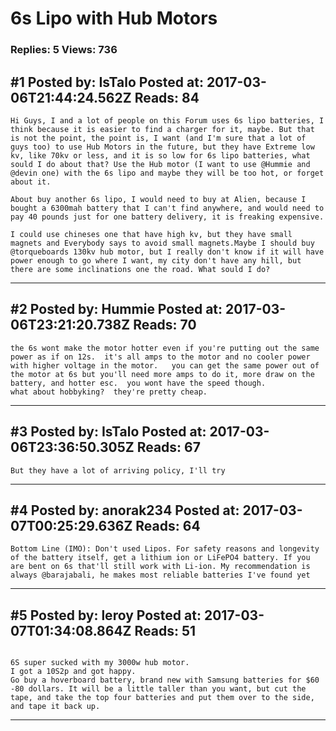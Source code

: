 # 6s Lipo with Hub Motors

### Replies: 5 Views: 736

## \#1 Posted by: IsTalo Posted at: 2017-03-06T21:44:24.562Z Reads: 84

```
Hi Guys, I and a lot of people on this Forum uses 6s lipo batteries, I think because it is easier to find a charger for it, maybe. But that is not the point, the point is, I want (and I'm sure that a lot of guys too) to use Hub Motors in the future, but they have Extreme low kv, like 70kv or less, and it is so low for 6s lipo batteries, what sould I do about that? Use the Hub motor (I want to use @Hummie and @devin one) with the 6s lipo and maybe they will be too hot, or forget about it. 

About buy another 6s lipo, I would need to buy at Alien, because I bought a 6300mah battery that I can't find anywhere, and would need to pay 40 pounds just for one battery delivery, it is freaking expensive.  

I could use chineses one that have high kv, but they have small magnets and Everybody says to avoid small magnets.Maybe I should buy @torqueboards 130kv hub motor, but I really don't know if it will have power enough to go where I want, my city don't have any hill, but there are some inclinations one the road. What sould I do?
```

---
## \#2 Posted by: Hummie Posted at: 2017-03-06T23:21:20.738Z Reads: 70

```
the 6s wont make the motor hotter even if you're putting out the same power as if on 12s.  it's all amps to the motor and no cooler power with higher voltage in the motor.   you can get the same power out of the motor at 6s but you'll need more amps to do it, more draw on the battery, and hotter esc.  you wont have the speed though.  
what about hobbyking?  they're pretty cheap.
```

---
## \#3 Posted by: IsTalo Posted at: 2017-03-06T23:36:50.305Z Reads: 67

```
But they have a lot of arriving policy, I'll try
```

---
## \#4 Posted by: anorak234 Posted at: 2017-03-07T00:25:29.636Z Reads: 64

```
Bottom Line (IMO): Don't used Lipos. For safety reasons and longevity of the battery itself, get a lithium ion or LiFePO4 battery. If you are bent on 6s that'll still work with Li-ion. My recommendation is always @barajabali, he makes most reliable batteries I've found yet
```

---
## \#5 Posted by: leroy Posted at: 2017-03-07T01:34:08.864Z Reads: 51

```

6S super sucked with my 3000w hub motor.
I got a 10S2p and got happy.
Go buy a hoverboard battery, brand new with Samsung batteries for $60 -80 dollars. It will be a little taller than you want, but cut the tape, and take the top four batteries and put them over to the side, and tape it back up.
```

---
